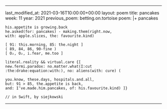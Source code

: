 ---

last_modified_at: 2021-03-16T10:00:00+00:00
layout: poem
title: pancakes
week: 11
year: 2021
previous_poem: betting.on.tortoise
poem: |+
    pancakes

    his.appetite is growing.back
    he.asked(for: pancakes) - making.them(right.now,
    with: apple.slices, the: favourite.kind)

    [ 91: this.morning, 85: the.night ]
    ( 89, 84, 86, 90-fine )
    [ O₂, O₂, i.fear, me.too ]

    literal.reality && virtual.care {[
    new.fermi.paradox: no.matter.what(I:cut
    :the:drake:equation:with:), no: aliens(with: cure) (

    you.know, these.days, hospitals.and.all,
    but: 91 > 85, the.appetite is back,
    and: Iʼve.made.him.pancakes, of: his.favourite.kind) ]}

    // in Swift, by siejkowski  

---